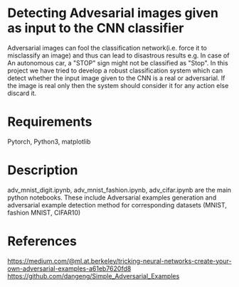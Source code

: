 # Detecting Advesarial images given as input to the CNN classifier
Adversarial images can fool the classification network(i.e. force it to misclassify an image) and thus can lead to disastrous results e.g. In case of An autonomous car, a "STOP" sign might not be classified as "Stop". In this project we have tried to develop a robust classification system which can detect whether the input image given to the CNN is a real or adversarial. If the image is real only then the system should consider it for any action else discard it. 

# Requirements
Pytorch, Python3, matplotlib

# Description
adv_mnist_digit.ipynb, adv_mnist_fashion.ipynb, adv_cifar.ipynb  are the main python notebooks. These include Adversarial examples generation and adversarial example detection method for corresponding datasets (MNIST, fashion MNIST, CIFAR10)

# References
https://medium.com/@ml.at.berkeley/tricking-neural-networks-create-your-own-adversarial-examples-a61eb7620fd8
https://github.com/dangeng/Simple_Adversarial_Examples
